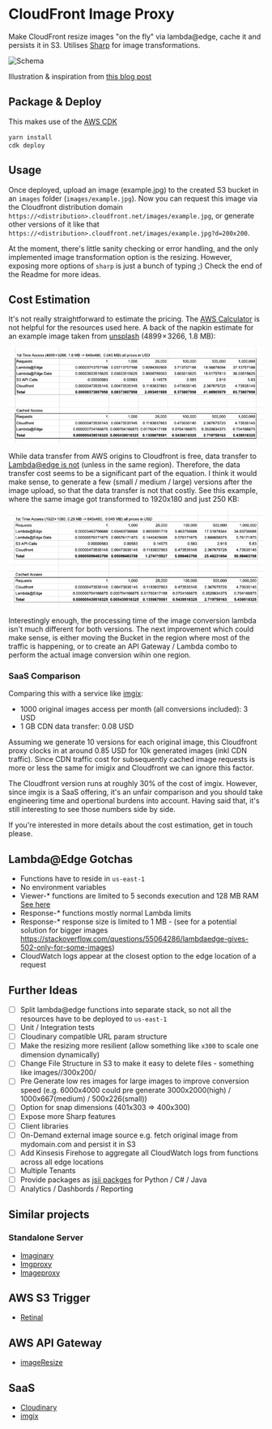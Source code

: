 # CloudFront Image Proxy

Make CloudFront resize images "on the fly" via lambda@edge, cache it and persists it in S3. Utilises [Sharp](https://github.com/lovell/sharp) for image transformations.

![Schema](./schema.png)

Illustration & inspiration from [this blog post](https://aws.amazon.com/blogs/networking-and-content-delivery/resizing-images-with-amazon-cloudfront-lambdaedge-aws-cdn-blog/)

## Package & Deploy

This makes use of the [AWS CDK](https://github.com/aws/aws-cdk)

```
yarn install
cdk deploy
```

## Usage

Once deployed, upload an image (example.jpg) to the created S3 bucket in an `images` folder (`images/example.jpg`). Now you can request this image via the Cloudfront distribution domain `https://<distribution>.cloudfront.net/images/example.jpg`, or generate other versions of it like that `https://<distribution>.cloudfront.net/images/example.jpg?d=200x200`.

At the moment, there's little sanity checking or error handling, and the only implemented image transformation option is the resizing. However, exposing more options of `sharp` is just a bunch of typing ;) Check the end of the Readme for more ideas.

## Cost Estimation

It's not really straightforward to estimate the pricing. The [AWS Calculator](https://calculator.aws) is not helpful for the resources used here. A back of the napkin estimate for an example image taken from [unsplash](https://unsplash.com/photos/Z1tDa4nEUnM) (4899 × 3266, 1.8 MB):

![Cost Estimation Original](./cost-estimation-original.png)

While data transfer from AWS origins to Cloudfront is free, data transfer to [Lambda@edge is not](https://aws.amazon.com/lambda/pricing/#Lambda.40Edge_Pricing) (unless in the same region). Therefore, the data transfer cost seems to be a significant part of the equation. I think it would make sense, to generate a few (small / medium / large) versions after the image upload, so that the data transfer is not that costly. See this example, where the same image got transformed to 1920x180 and just 250 KB:

![Cost Estimation Medium](./cost-estimation-medium.png)

Interestingly enough, the processing time of the image conversion lambda isn't much different for both versions. The next improvement which could make sense, is either moving the Bucket in the region where most of the traffic is happening, or to create an API Gateway / Lambda combo to perform the actual image conversion wihin one region.

### SaaS Comparison

Comparing this with a service like [imgix](https://www.imgix.com/):

- 1000 original images access per month (all conversions included): 3 USD
- 1 GB CDN data transfer: 0.08 USD

Assuming we generate 10 versions for each original image, this Cloudfront proxy clocks in at around 0.85 USD for 10k generated images (inkl CDN traffic). Since CDN traffic cost for subsequently cached image requests is more or less the same for imigix and Cloudfront we can ignore this factor.

The Cloudfront version runs at roughly 30% of the cost of imgix. However, since imgix is a SaaS offering, it's an unfair comparison and you should take engineering time and opertional burdens into account. Having said that, it's still interesting to see those numbers side by side.

If you're interested in more details about the cost estimation, get in touch please.

## Lambda@Edge Gotchas

- Functions have to reside in `us-east-1`
- No environment variables
- Viewer-* functions are limited to 5 seconds execution and 128 MB RAM [See here](https://docs.aws.amazon.com/AmazonCloudFront/latest/DeveloperGuide/cloudfront-limits.html#limits-lambda-at-edge)
- Response-* functions mostly normal Lambda limits
- Response-* response size is limited to 1 MB - (see for a potential solution for bigger images https://stackoverflow.com/questions/55064286/lambdaedge-gives-502-only-for-some-images)
- CloudWatch logs appear at the closest option to the edge location of a request

## Further Ideas

- [ ] Split lambda@edge functions into separate stack, so not all the resources have to be deployed to `us-east-1`
- [ ] Unit / Integration tests
- [ ] Cloudinary compatible URL param structure
- [ ] Make the resizing more resilient (allow something like `x300` to scale one dimension dynamically)
- [ ] Change File Structure in S3 to make it easy to delete files - something like images/<originalfilehash>/300x200/<originalfilename>
- [ ] Pre Generate low res images for large images to improve conversion speed (e.g. 6000x4000 could pre generate 3000x2000(high) / 1000x667(medium) / 500x226(small))
- [ ] Option for snap dimensions (401x303 => 400x300)
- [ ] Expose more Sharp features
- [ ] Client libraries
- [ ] On-Demand external image source e.g. fetch original image from mydomain.com and persist it in S3
- [ ] Add Kinsesis Firehose to aggregate all CloudWatch logs from functions across all edge locations
- [ ] Multiple Tenants
- [ ] Provide packages as [jsii packges](https://github.com/aws/jsii) for Python / C# / Java
- [ ] Analytics / Dashbords / Reporting

## Similar projects

### Standalone Server

- [Imaginary](https://github.com/h2non/imaginary)
- [Imgproxy](https://github.com/imgproxy/imgproxy)
- [Imageproxy](https://github.com/willnorris/imageproxy)

## AWS S3 Trigger

- [Retinal](https://github.com/adieuadieu/retinal)

## AWS API Gateway

- [imageResize](https://github.com/yapawa/imageResize)

## SaaS

- [Cloudinary](https://cloudinary.com/)
- [imgix](https://www.imgix.com/)
